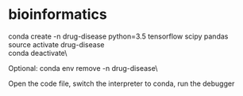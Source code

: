 # bioinformatics

conda create -n drug-disease python=3.5 tensorflow scipy pandas\
source activate drug-disease \
conda deactivate\

Optional: conda env remove -n drug-disease\

Open the code file, switch the interpreter to conda, run the debugger